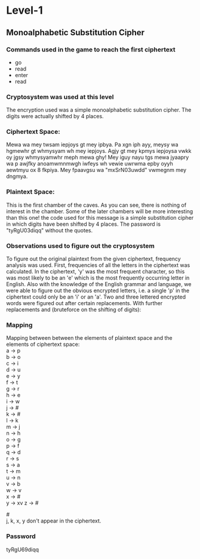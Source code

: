 # Level-1
## Monoalphabetic Substitution Cipher
### Commands used in the game to reach the first ciphertext
+  go
+   read
+   enter
+  read

### Cryptosystem was used at this level
The encryption used was a simple monoalphabetic substitution cipher.
The digits were actually shifted by 4 places.

### Ciphertext Space:
Mewa wa mey twsam iepjoys gt mey ipbya. 
Pa xgn iph ayy, meysy wa hgmewhr gt 
whmysyam wh mey iepjoys. Agjy gt mey kpmys 
iepjoysa vwkk oy jgsy whmysyamwhr meph 
mewa ghy! Mey iguy nayu tgs mewa jyaapry 
wa p awjfky anoamwmnmwgh iwfeys wh vewie 
uwrwma epby oyyh aewtmyu ox 8 fkpiya. 
Mey fpaavgsu wa "mxSrN03uwdd" vwmegnm mey 
dngmya.

### Plaintext Space:
This is the first chamber of the caves. 
As you can see, there is nothing of 
interest in the chamber. Some of the later 
chambers will be more interesting than 
this one! the code used for this message 
is a simple substitution cipher in which 
digits have been shifted by 4 places. 
The password is "tyRgU03diqq" without the 
quotes.

### Observations used to figure out the cryptosystem
To figure out the original plaintext from the given ciphertext, frequency analysis was used. First, frequencies of all the letters in the ciphertext was calculated. In the ciphertext, 'y' was the most frequent character, so this was most likely to be an 'e' which is the most frequently occurring letter in English.  Also with the knowledge of the English grammar and language, we were able to figure out the obvious encrypted letters, i.e. a single 'p' in the ciphertext could only be an 'i' or an 'a'. Two and three lettered encrypted words  were figured out after certain replacements. With further replacements and (bruteforce on the shifting of digits):


### Mapping
Mapping between between the elements of plaintext space and the elements of ciphertext space:<br>
a -> p<br>
b -> o<br>
c -> i<br>
d -> u<br>
e -> y<br>
f -> t<br>
g -> r<br>
h -> e<br>
i -> w<br>
j -> #<br>
k -> #<br>
l -> k<br>
m -> j<br>
n -> h<br>
o -> g<br>
p -> f<br>
q -> d<br>
r -> s<br>
s -> a<br>
t -> m<br>
u -> n<br>
v -> b<br>
w -> v<br>
x -> #<br>
y -> xv
z -> # <br>
 
#<br>
j, k, x, y don't appear in the ciphertext.


### Password
tyRgU69diqq
